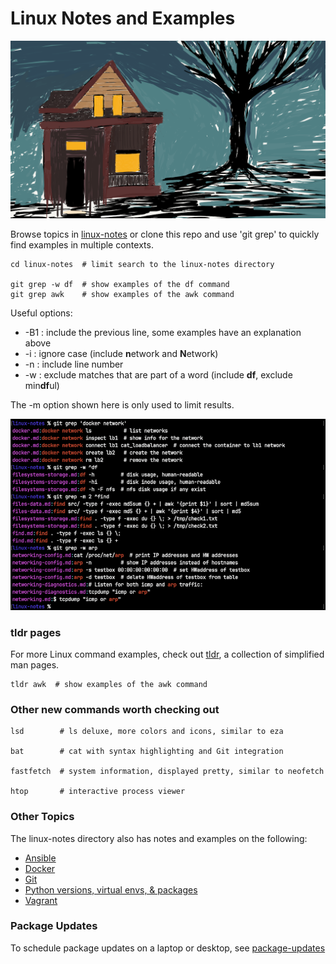 # Linux Notes and Examples

![house2](readme_images/house2_cropped.png)

Browse topics in [linux-notes](linux-notes) or clone this repo and use 'git grep' to quickly find examples in multiple contexts.
```shell script
cd linux-notes  # limit search to the linux-notes directory

git grep -w df  # show examples of the df command
git grep awk    # show examples of the awk command
```

Useful options:
* -B1 : include the previous line, some examples have an explanation above
* -i : ignore case (include **n**etwork and **N**etwork)  
* -n : include line number  
* -w : exclude matches that are part of a word (include **df**, exclude min**df**ul)

The -m option shown here is only used to limit results.

![git_grep](readme_images/git_grep.png)

### tldr pages

For more Linux command examples, check out [tldr](https://github.com/tldr-pages/tldr), a collection of simplified man pages.

```shell script
tldr awk  # show examples of the awk command
```

### Other new commands worth checking out

```shell script
lsd        # ls deluxe, more colors and icons, similar to eza

bat        # cat with syntax highlighting and Git integration

fastfetch  # system information, displayed pretty, similar to neofetch

htop       # interactive process viewer
```

### Other Topics

The linux-notes directory also has notes and examples on the following:
* [Ansible](linux-notes/ansible.md)
* [Docker](linux-notes/docker.md)
* [Git](linux-notes/git.md)
* [Python versions, virtual envs, & packages](linux-notes/python-management.md)
* [Vagrant](linux-notes/vagrant.md)

### Package Updates

To schedule package updates on a laptop or desktop, see [package-updates](package-updates)
